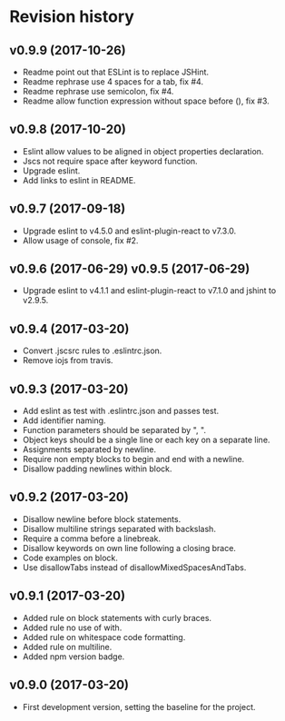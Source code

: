 Revision history
=======================================

v0.9.9 (2017-10-26)
---------------------------------------

* Readme point out that ESLint is to replace JSHint.
* Readme rephrase use 4 spaces for a tab, fix #4.
* Readme rephrase use semicolon, fix #4.
* Readme allow function expression without space before (), fix #3.


v0.9.8 (2017-10-20)
---------------------------------------

* Eslint allow values to be aligned in object properties declaration.
* Jscs not require space after keyword function.
* Upgrade eslint.
* Add links to eslint in README.


v0.9.7 (2017-09-18)
---------------------------------------

* Upgrade eslint to v4.5.0 and eslint-plugin-react to v7.3.0.
* Allow usage of console, fix #2.


v0.9.6 (2017-06-29)
v0.9.5 (2017-06-29)
---------------------------------------

* Upgrade eslint to v4.1.1 and eslint-plugin-react to v7.1.0 and jshint to v2.9.5.


v0.9.4 (2017-03-20)
---------------------------------------

* Convert .jscsrc rules to .eslintrc.json.
* Remove iojs from travis.


v0.9.3 (2017-03-20)
---------------------------------------

* Add eslint as test with .eslintrc.json and passes test.
* Add identifier naming.
* Function parameters should be separated by ", ".
* Object keys should be a single line or each key on a separate line.
* Assignments separated by newline.
* Require non empty blocks to begin and end with a newline.
* Disallow padding newlines within block.


v0.9.2 (2017-03-20)
---------------------------------------

* Disallow newline before block statements.
* Disallow multiline strings separated with backslash.
* Require a comma before a linebreak.
* Disallow keywords on own line following a closing brace.
* Code examples on block.
* Use disallowTabs instead of disallowMixedSpacesAndTabs.


v0.9.1 (2017-03-20)
---------------------------------------

* Added rule on block statements with curly braces.
* Added rule no use of with.
* Added rule on whitespace code formatting.
* Added rule on multiline.
* Added npm version badge.


v0.9.0 (2017-03-20)
---------------------------------------

* First development version, setting the baseline for the project.
